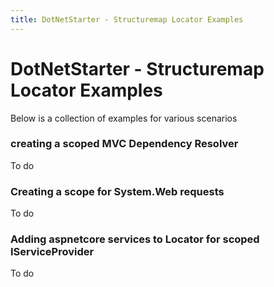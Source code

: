 ```yaml
---
title: DotNetStarter - Structuremap Locator Examples
---
```

# DotNetStarter - Structuremap Locator Examples

Below is a collection of examples for various scenarios

### creating a scoped MVC Dependency Resolver
To do

### Creating a scope for System.Web requests
To do

### Adding aspnetcore services to Locator for scoped IServiceProvider
To do